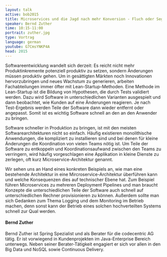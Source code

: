 ```yaml
---
layout: talk
active: bob2015
title: Microservices und die Jagd nach mehr Konversion - Fluch oder Segen für den Entwickler
speaker: Bernd Zuther
time: 10:15-11:00
portrait: zuther.jpg
type: Vortrag
language: german
youtube: G7CmsYNKP4A
head: 2015
---
```


Softwareentwicklung wandelt sich derzeit: Es reicht nicht mehr
Produktinkremente potenziell produktiv zu setzen, sondern Änderungen
müssen produktiv gehen. Um in gesättigten Märkten noch Innovationen
hervorzubringen und neues Wachstum zu generieren, arbeiten
Fachabteilungen immer öfter mit Lean-Startup-Methoden. Eine Methode im
Lean-Startup ist die Bildung von Hypothesen, die durch Tests validiert
werden. Dazu wird Software in unterschiedlichen Varianten ausgespielt
und dann beobachtet, wie Kunden auf eine Änderungen reagieren. Je nach
Test-Ergebnis werden Teile der Software dann wieder entfernt oder
angepasst. Somit ist es wichtig Software schnell an den an den
Anwender zu bringen.

Software schneller in Produktion zu bringen, ist mit den meisten
Softwarearchitekturen nicht so einfach. Häufig existieren
monolithische Anwendungen, die kompliziert zu installieren sind und
bei denen für kleine Änderungen die Koordination von vielen Teams
nötig ist. Um Teile der Software zu entkoppeln und
Koordinationsaufwand zwischen den Teams zu verringern, wird häufig
vorgeschlagen eine Applikation in kleine Dienste zu zerlegen, oft kurz
Microservice-Architektur genannt.

Wir sehen uns an Hand eines konkreten Beispiels an, wie man eine
bestehende Architektur in eine Mircroservice-Architektur überführen
kann und welche Konsequenzen dies auf technischer Ebene hat. Zum
Beispiel führen Microservices zu mehreren Deployment Pipelines und man
braucht Konzepte die unterschiedlichen Teile der Software auch schnell
auf unterschiedlichen Rechner provisionieren zu können. Außerdem
sollte man sich Gedanken zum Thema Logging und dem Monitoring im
Betrieb machen, denn sonst kann der Betrieb eines solchen
hochverteilten Systems schnell zur Qual werden.


#### Bernd Zuther

Bernd Zuther ist Spring Spezialist und als Berater für die codecentric
AG tätig. Er ist vorwiegend in Kundenprojekten im Java-Enterprise
Bereich unterwegs. Neben seiner Berater-Tätigkeit engagiert er sich
vor allen in den Big Data und NoSQL sowie Continuous Delivery.
